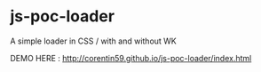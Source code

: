 js-poc-loader
=============

A simple loader in CSS / with and without WK

DEMO HERE : http://corentin59.github.io/js-poc-loader/index.html
